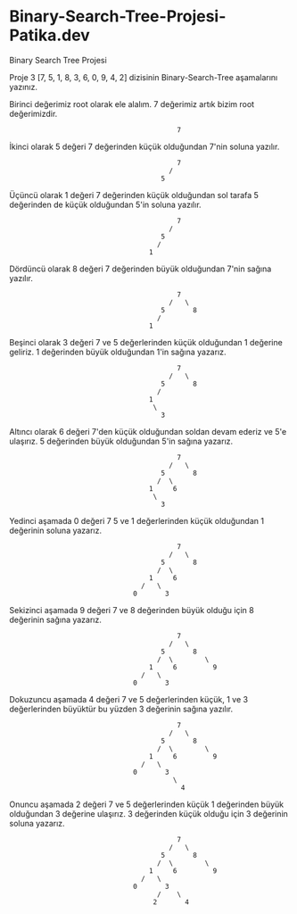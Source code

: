 # Binary-Search-Tree-Projesi-Patika.dev
Binary Search Tree Projesi

Proje 3
[7, 5, 1, 8, 3, 6, 0, 9, 4, 2] dizisinin Binary-Search-Tree aşamalarını yazınız.

Birinci değerimiz root olarak ele alalım. 7 değerimiz artık bizim root değerimizdir.

                                              7
																							
İkinci olarak 5 değeri 7 değerinden küçük olduğundan 7'nin soluna yazılır.

                                              7
                                            /
                                          5 
																					
Üçüncü olarak 1 değeri 7 değerinden küçük olduğundan sol tarafa 5 değerinden de küçük olduğundan 5'in soluna yazılır.

                                              7
                                            /
                                          5 
                                         /
                                       1
																			 
Dördüncü olarak 8 değeri 7 değerinden büyük olduğundan 7'nin sağına yazılır.

                                              7
                                            /   \
                                          5       8
                                         /
                                       1
																			 
Beşinci olarak 3 değeri 7 ve 5 değerlerinden küçük olduğundan 1 değerine geliriz. 1 değerinden büyük olduğundan 1'in sağına yazarız.

                                              7
                                            /   \
                                          5       8
                                         /
                                       1
                                        \
                                          3
																					
Altıncı olarak 6 değeri 7'den küçük olduğundan soldan devam ederiz ve 5'e ulaşırız. 5 değerinden büyük olduğundan 5'in sağına yazarız.

                                              7
                                            /   \
                                          5       8
                                         /  \
                                       1     6
                                        \
                                          3
																					
Yedinci aşamada 0 değeri 7 5 ve 1 değerlerinden küçük olduğundan 1 değerinin soluna yazarız.

                                              7
                                            /   \
                                          5       8
                                         /  \
                                       1     6
                                     /   \
                                   0       3
																	 
Sekizinci aşamada 9 değeri 7 ve 8 değerinden büyük olduğu için 8 değerinin sağına yazarız.

                                              7
                                            /   \
                                          5       8
                                         /  \        \
                                       1     6         9
                                     /   \
                                   0       3
																	 
Dokuzuncu aşamada 4 değeri 7 ve 5 değerlerinden küçük, 1 ve 3 değerlerinden büyüktür bu yüzden 3 değerinin sağına yazılır.

                                              7
                                            /   \
                                          5       8
                                         /  \        \
                                       1     6         9
                                     /   \
                                   0       3
                                             \
                                               4
																							 
Onuncu aşamada 2 değeri 7 ve 5 değerlerinden küçük 1 değerinden büyük olduğundan 3 değerine ulaşırız. 3 değerinden küçük olduğu için 3 değerinin soluna yazarız. 

                                              7
                                            /   \
                                          5       8
                                         /  \        \
                                       1     6         9
                                     /   \
                                   0       3
                                         /    \
                                        2       4
																				
